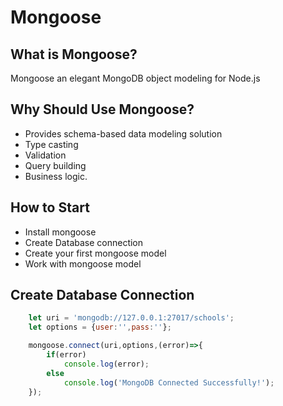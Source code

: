 # Mongoose
## What is Mongoose?
Mongoose an elegant MongoDB object modeling for Node.js

## Why Should Use Mongoose?
- Provides schema-based data modeling solution 
- Type casting
- Validation
- Query building
- Business logic.
  
## How to Start
- Install mongoose 
- Create Database connection 
- Create your first mongoose model
- Work with mongoose model  

## Create Database Connection
```javascript
	let uri = 'mongodb://127.0.0.1:27017/schools';
	let options = {user:'',pass:''};

	mongoose.connect(uri,options,(error)=>{
		if(error)
			console.log(error);
		else
			console.log('MongoDB Connected Successfully!');
	});
```
